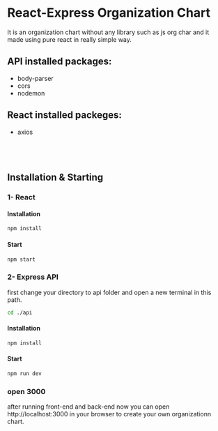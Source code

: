 # React-Express Organization Chart

It is an organization chart without any library such as js org char and it made using pure react in really simple way.

## API installed packages:

- body-parser
- cors
- nodemon

## React installed packeges:

- axios

## &nbsp;

## Installation & Starting

### 1- React

#### Installation

```bash
npm install
```

#### Start

```bash
npm start
```

### 2- Express API

first change your directory to api folder and open a new terminal in this path.

```bash
cd ./api
```

#### Installation

```bash
npm install
```

####  Start

```bash
npm run dev
```

### open 3000

after running front-end and back-end now you can open http://localhost:3000 in your browser to create your own organizationn chart.